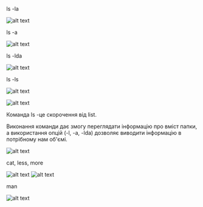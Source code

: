 ls -la

![alt text](https://github.com/boikoserhii/DevOps_online_Lviv_2020Q3Q4/blob/master/m5/task5.2/task5_2_ls_a.PNG)

ls -a

![alt text](https://github.com/boikoserhii/DevOps_online_Lviv_2020Q3Q4/blob/master/m5/task5.2/task5_2_ls_la_ls_a.PNG)

ls -lda

![alt text](https://github.com/boikoserhii/DevOps_online_Lviv_2020Q3Q4/blob/master/m5/task5.2/task5_2_ls_lda.PNG)

ls -ls

![alt text](https://github.com/boikoserhii/DevOps_online_Lviv_2020Q3Q4/blob/master/m5/task5.2/task5_2_ls_ls_l.PNG)

![alt text](https://github.com/boikoserhii/DevOps_online_Lviv_2020Q3Q4/blob/master/m5/task5.2/task5_2_ls_ls_l_2.PNG)

Команда ls -це скорочення від list. 

Виконання команди дає змогу переглядати інформацію про вміст папки, а використання опцій (-l, -a, -lda) дозволяє виводити інформацію в потрібному нам об'ємі. 

![alt text](https://github.com/boikoserhii/DevOps_online_Lviv_2020Q3Q4/blob/master/m5/task5.2/task5_2_3_files.PNG)

cat, less, more

![alt text](https://github.com/boikoserhii/DevOps_online_Lviv_2020Q3Q4/blob/master/m5/task5.2/task5_2_4.PNG)
![alt text](https://github.com/boikoserhii/DevOps_online_Lviv_2020Q3Q4/blob/master/m5/task5.2/task5_2__4_1.PNG)

man

![alt text](https://github.com/boikoserhii/DevOps_online_Lviv_2020Q3Q4/blob/master/m5/task5.2/task5_2__5_man_pwd.PNG)
